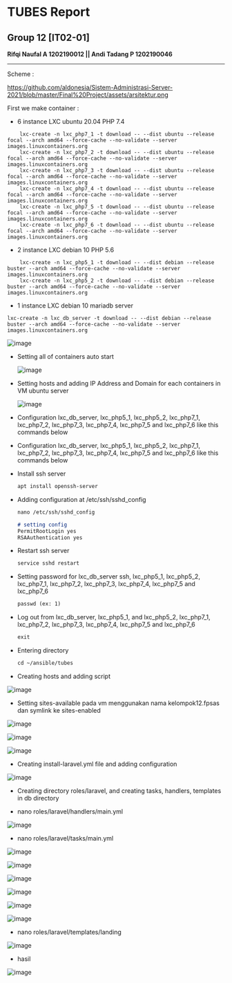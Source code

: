 # **TUBES Report**

## Group 12 [IT02-01]

**Rifqi Naufal A 1202190012 || Andi Tadang P 1202190046**

<hr> 

Scheme :

https://github.com/aldonesia/Sistem-Administrasi-Server-2021/blob/master/Final%20Project/assets/arsitektur.png

First we make container :

- 6 instance LXC ubuntu 20.04 PHP 7.4
```
    lxc-create -n lxc_php7_1 -t download -- --dist ubuntu --release focal --arch amd64 --force-cache --no-validate --server images.linuxcontainers.org
    lxc-create -n lxc_php7_2 -t download -- --dist ubuntu --release focal --arch amd64 --force-cache --no-validate --server images.linuxcontainers.org
    lxc-create -n lxc_php7_3 -t download -- --dist ubuntu --release focal --arch amd64 --force-cache --no-validate --server images.linuxcontainers.org
    lxc-create -n lxc_php7_4 -t download -- --dist ubuntu --release focal --arch amd64 --force-cache --no-validate --server images.linuxcontainers.org
    lxc-create -n lxc_php7_5 -t download -- --dist ubuntu --release focal --arch amd64 --force-cache --no-validate --server images.linuxcontainers.org
    lxc-create -n lxc_php7_6 -t download -- --dist ubuntu --release focal --arch amd64 --force-cache --no-validate --server images.linuxcontainers.org
```

- 2 instance LXC debian 10 PHP 5.6
```
    lxc-create -n lxc_php5_1 -t download -- --dist debian --release buster --arch amd64 --force-cache --no-validate --server images.linuxcontainers.org
    lxc-create -n lxc_php5_2 -t download -- --dist debian --release buster --arch amd64 --force-cache --no-validate --server images.linuxcontainers.org
```

- 1 instance LXC debian 10 mariadb server
```
lxc-create -n lxc_db_server -t download -- --dist debian --release buster --arch amd64 --force-cache --no-validate --server images.linuxcontainers.org
```

  ![image](https://user-images.githubusercontent.com/93064971/152371641-bd6c06da-c466-4725-9c59-80a620007217.png)

- Setting all of containers auto start

  ![image](https://user-images.githubusercontent.com/93064971/152480230-ccf9847c-d930-4b1c-85ca-4828a892c222.png)

- Setting hosts and adding IP Address and Domain for each containers in VM ubuntu server 

  ![image](https://user-images.githubusercontent.com/93064971/152480271-9048233e-e7ae-48e8-918e-be2a720c394c.png)

- Configuration lxc_db_server, lxc_php5_1, lxc_php5_2, lxc_php7_1, lxc_php7_2, lxc_php7_3,  lxc_php7_4, lxc_php7_5 and lxc_php7_6 like this commands below

- Configuration lxc_db_server, lxc_php5_1, lxc_php5_2, lxc_php7_1, lxc_php7_2, lxc_php7_3,  lxc_php7_4, lxc_php7_5 and lxc_php7_6 like this commands below

- Install ssh server

    ```markdown
    apt install openssh-server
    ```

- Adding configuration at /etc/ssh/sshd_config

    ```markdown
    nano /etc/ssh/sshd_config
    
    # setting config
    PermitRootLogin yes
    RSAAuthentication yes
    ```

- Restart ssh server

    ```markdown
    service sshd restart
    ```

- Setting password for lxc_db_server ssh, lxc_php5_1, lxc_php5_2, lxc_php7_1, lxc_php7_2, lxc_php7_3,  lxc_php7_4, lxc_php7_5 and lxc_php7_6

    ```markdown
    passwd (ex: 1)
    ```

- Log out from lxc_db_server, lxc_php5_1, and lxc_php5_2, lxc_php7_1, lxc_php7_2, lxc_php7_3,  lxc_php7_4, lxc_php7_5 and lxc_php7_6

    ```markdown
    exit
    ```

- Entering directory

    ```markdown
    cd ~/ansible/tubes
    ```

- Creating hosts and adding script

![image](https://user-images.githubusercontent.com/93064971/152480551-5e9d0d4b-ee4f-4209-8abd-e9387a304224.png)

- Setting sites-available pada vm menggunakan nama kelompok12.fpsas dan symlink ke sites-enabled

![image](https://user-images.githubusercontent.com/93064971/152480797-8966920c-5050-4409-980e-53fd9ccb6e0c.png)

![image](https://user-images.githubusercontent.com/93064971/152480822-9b63fb4c-6e8e-4e72-b474-0f1038716ab5.png)

![image](https://user-images.githubusercontent.com/93064971/152480840-8e267b57-191c-433e-a155-c750e2729a36.png)

- Creating install-laravel.yml file and adding configuration

![image](https://user-images.githubusercontent.com/93064971/152480979-4d4ea627-b847-48c6-8ffb-377b49708aca.png)

- Creating directory roles/laravel, and creating tasks, handlers, templates in db directory

- nano roles/laravel/handlers/main.yml

![image](https://user-images.githubusercontent.com/93064971/152481115-107816ee-e304-47f4-8880-1bdf6656187a.png)

- nano roles/laravel/tasks/main.yml

![image](https://user-images.githubusercontent.com/93064971/152481291-26fc3fba-6bd3-4a86-b013-bc69de4e87f9.png)

![image](https://user-images.githubusercontent.com/93064971/152481320-b6378d42-877c-46ad-ba85-3cf9756c0f30.png)

![image](https://user-images.githubusercontent.com/93064971/152481333-a03f892d-6199-4aa8-97ff-080133ac026c.png)

![image](https://user-images.githubusercontent.com/93064971/152481361-f6bf5024-c07d-492f-98ae-baa688dbc052.png)

![image](https://user-images.githubusercontent.com/93064971/152481373-f1d9f70c-9f5e-4dd9-91b9-dd8149e956d9.png)

![image](https://user-images.githubusercontent.com/93064971/152481465-a7e6913f-8d7a-45b3-9b4b-7be51dbdf70e.png)

- nano roles/laravel/templates/landing

![image](https://user-images.githubusercontent.com/93064971/152481491-33a865e0-3df4-44aa-8f36-f71b1e2cc299.png)

- hasil

![image](https://user-images.githubusercontent.com/93064971/152482940-0a28bc88-4c9c-457e-8545-c854db7b6272.png)
